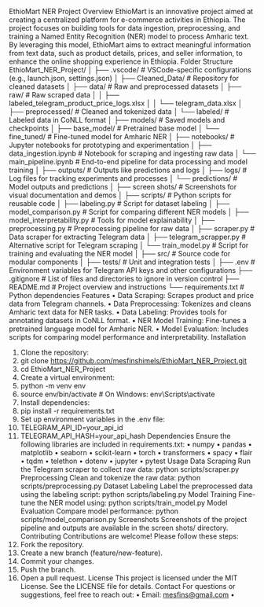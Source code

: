 EthioMart NER Project
Overview
EthioMart is an innovative project aimed at creating a centralized platform for e-commerce activities in Ethiopia. The project focuses on building tools for data ingestion, preprocessing, and training a Named Entity Recognition (NER) model to process Amharic text. By leveraging this model, EthioMart aims to extract meaningful information from text data, such as product details, prices, and seller information, to enhance the online shopping experience in Ethiopia.
Folder Structure
EthioMart_NER_Project/
│
├── .vscode/             # VSCode-specific configurations (e.g., launch.json, settings.json)
│
├── Cleaned_Data/        # Repository for cleaned datasets
│
├── data/                # Raw and preprocessed datasets
│   ├── raw/             # Raw scraped data
│   │   ├── labeled_telegram_product_price_logs.xlsx
│   │   └── telegram_data.xlsx
│   ├── preprocessed/    # Cleaned and tokenized data
│   └── labeled/         # Labeled data in CoNLL format
│
├── models/              # Saved models and checkpoints
│   ├── base_model/      # Pretrained base model
│   └── fine_tuned/      # Fine-tuned model for Amharic NER
│
├── notebooks/           # Jupyter notebooks for prototyping and experimentation
│   ├── data_ingestion.ipynb      # Notebook for scraping and ingesting raw data
│   └── main_pipeline.ipynb       # End-to-end pipeline for data processing and model training
│
├── outputs/             # Outputs like predictions and logs
│   ├── logs/            # Log files for tracking experiments and processes
│   └── predictions/     # Model outputs and predictions
│
├── screen shots/        # Screenshots for visual documentation and demos
│
├── scripts/             # Python scripts for reusable code
│   ├── labeling.py                 # Script for dataset labeling
│   ├── model_comparison.py         # Script for comparing different NER models
│   ├── model_interpretability.py   # Tools for model explainability
│   ├── preprocessing.py            # Preprocessing pipeline for raw data
│   ├── scraper.py                  # Data scraper for extracting Telegram data
│   ├── telegram_scrapper.py        # Alternative script for Telegram scraping
│   └── train_model.py              # Script for training and evaluating the NER model
│
├── src/                 # Source code for modular components
│
├── tests/               # Unit and integration tests
│
├── .env                 # Environment variables for Telegram API keys and other configurations
├── .gitignore           # List of files and directories to ignore in version control
├── README.md            # Project overview and instructions
└── requirements.txt     # Python dependencies
Features
•	Data Scraping: Scrapes product and price data from Telegram channels.
•	Data Preprocessing: Tokenizes and cleans Amharic text data for NER tasks.
•	Data Labeling: Provides tools for annotating datasets in CoNLL format.
•	NER Model Training: Fine-tunes a pretrained language model for Amharic NER.
•	Model Evaluation: Includes scripts for comparing model performance and interpretability.
Installation
1.	Clone the repository:
2.	git clone https://github.com/mesfinshimels/EthioMart_NER_Project.git
3.	cd EthioMart_NER_Project
4.	Create a virtual environment:
5.	python -m venv env
6.	source env/bin/activate  # On Windows: env\Scripts\activate
7.	Install dependencies:
8.	pip install -r requirements.txt
9.	Set up environment variables in the .env file:
10.	TELEGRAM_API_ID=your_api_id
11.	TELEGRAM_API_HASH=your_api_hash
Dependencies
Ensure the following libraries are included in requirements.txt:
•	numpy
•	pandas
•	matplotlib
•	seaborn
•	scikit-learn
•	torch
•	transformers
•	spacy
•	flair
•	tqdm
•	telethon
•	dotenv
•	jupyter
•	pytest
Usage
Data Scraping
Run the Telegram scraper to collect raw data:
python scripts/scraper.py
Preprocessing
Clean and tokenize the raw data:
python scripts/preprocessing.py
Dataset Labeling
Label the preprocessed data using the labeling script:
python scripts/labeling.py
Model Training
Fine-tune the NER model using:
python scripts/train_model.py
Model Evaluation
Compare model performance:
python scripts/model_comparison.py
Screenshots
Screenshots of the project pipeline and outputs are available in the screen shots/ directory.
Contributing
Contributions are welcome! Please follow these steps:
1.	Fork the repository.
2.	Create a new branch (feature/new-feature).
3.	Commit your changes.
4.	Push the branch.
5.	Open a pull request.
License
This project is licensed under the MIT License. See the LICENSE file for details.
Contact
For questions or suggestions, feel free to reach out:
•	Email: mesfins@gmail.com
•	
